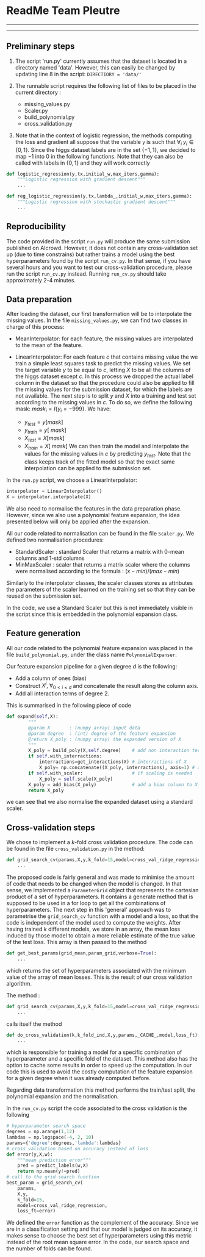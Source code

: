 # ReadMe Team Pleutre
***
***
## Preliminary steps
1. The script 'run.py' currently assumes that the dataset is located in a directory named 'data'. However, this can easily be changed by updating line 8 in the script: ```DIRECTIORY = 'data/' ```
2. The runnable script requires the following list of files to be placed in the current directory : 
        
    * missing_values.py
    * Scaler.py
    * build_polynomial.py
    * cross_validation.py 

3. Note that in the context of logistic regression, the methods computing the loss and gradient all suppose that the variable ```y``` is such that $\forall_i \; y_i \in \{0,1\}$. Since the higgs dataset labels are in the set $\{-1,1\}$, we decided to map $-1$ into $0$ in the following functions. Note that they can also be called with labels in $\{0,1\}$ and they will work correctly
```python
def logistic_regression(y,tx,initial_w,max_iters,gamma):
    """Logistic regression with gradient descent"""
    ...

def reg_logistic_regression(y,tx,lambda_,initial_w,max_iters,gamma):
    """Logistic regression with stochastic gradient descent"""
    ...
```
## Reproducibility

The code provided in the script ```run.py``` will produce the same submission published on AIcrowd. However, it does not contain any cross-validation set up (due to time constrains) but rather trains a model using the best hyperparameters found by the script ```run_cv.py```. In that sense, if you have several hours and you want to test our cross-validation procedure, please run the script ```run_cv.py``` instead.  Running ```run_cv.py``` should take approximately 2-4 minutes.

##  Data preparation

After loading the dataset, our first transformation will be to interpolate the missing values. 
In the file ```missing_values.py```, we can find two classes in charge of this process: 

* MeanInterpolator: for each feature, the missing values are interpolated to 
    the mean of the feature. 
* LinearInterpolator: For each feature $c$ that contains missing value the we train a simple least squares task to predict the missing values. We set the target variable $y$ to be equal to $c$, letting $X$ to be all the columns of the higgs dataset except $c$. In this process we dropped the actual label column in the dataset so that the procedure could also be applied to fill the missing values for the submission dataset, for which the labels are not available. The next step is to split $y$ and $X$ into a training and test set according to the missing values in $c$. To do so, we define the following mask: $mask_i = I\{y_i = -999\}$. We have:

     * $y_{test} = y[mask]$
     * $y_{train} = y[~mask]$
     * $X_{test} = X[mask]$
     * $X_{train} = X[~mask]$ 
We can then train the model and interpolate the values for the missing values in $c$ by predicting $y_{test}$. 
Note that the class keeps track of the fitted model so that the exact same interpolation can be applied to the submission set. 

In the ```run.py``` script, we choose a LinearInterpolator:
```python 
interpolator = LinearInterpolator()
X = interpolator.interpolate(X)
```

We also need to normalise the features in the data preparation phase. However, since we also use a polynomial feature expansion, the idea presented below will only be applied after the expansion.

All our code related to normalisation can be found in the file ```Scaler.py```. We defined two normalisation procedures:

* StandardScaler : standard Scaler that returns a matrix with 0-mean columns and 1-std columns
* MinMaxScaler : scaler that returns a matrix scaler where the columns were normalised according to the formula : $(x-min)/(max-min)$

Similarly to the interpolator classes, the scaler classes stores as attributes the parameters of the scaler learned on the training set so that they can be reused on the submission set.

In the code, we use a Standard Scaler but this is not immediately visible in the script since this is embedded in the polynomial expansion class.

##  Feature generation

All our code related to the polynomial feature expansion was placed in the file ```build_polynomial.py```, under the class name ```PolynomialExpanser```. 

Our feature expansion pipeline for a given degree $d$ is the following:
* Add a column of ones (bias)
* Construct $X^i, \; \forall_{0<i\leq d}$ and concatenate the result along the column axis. 
* Add all interaction terms of degree $2$. 

This is summarised in the following piece of code 
```python
def expand(self,X):
        """
        @param X       : (numpy array) input data
        @param degree  : (int) degree of the feature expansion
        @return X_poly : (numpy array) the expanded version of X
        """
        X_poly = build_poly(X,self.degree)    # add non interaction terms
        if self.with_interractions:
            interractions=get_interactions(X) # interractions of X
            X_poly= np.concatenate((X_poly, interractions), axis=1) # add the interraction terms to the final result
        if self.with_scaler:                  # if scaling is needed
            X_poly = self.scale(X_poly)
        X_poly = add_bias(X_poly)             # add a bias column to X_poly  
        return X_poly
```
we can see that we also normalise the expanded dataset using a standard scaler.

##  Cross-validation steps

We chose to implement a $k$-fold cross validation procedure. The code can be found in the file ```cross_validation.py``` in the method:
```python
def grid_search_cv(params,X,y,k_fold=15,model=cross_val_ridge_regression,loss_ft=rmse):
    ...
```
The proposed code is fairly general and was made to minimise the amount of code that needs to be changed when the model is changed. In that sense, we implemented a ```ParameterGrid``` object that represents the cartesian product of a set of hyperparameters. It contains a generate method that is supposed to be used in a for loop to get all the combinations of hyperparameters. The next step in this 'general' approach was to parametrise the ```grid_search_cv``` function with a model and a loss, so that the code is independent of the model used to compute the weights. After having trained $k$ different models, we store in an array, the mean loss induced by those model to obtain a more reliable estimate of the true value of the test loss. This array is then passed to the method 
```python
def get_best_params(grid_mean,param_grid,verbose=True):
    ...
```
which returns the set of hyperparameters associated with the minimum value of the array of mean losses. This is the result of our cross validation algorithm.

The method :
```python
def grid_search_cv(params,X,y,k_fold=15,model=cross_val_ridge_regression,loss_ft=rmse):
    ...
```
calls itself the method 
```python
def do_cross_validation(k,k_fold_ind,X,y,params,_CACHE_,model,loss_ft):
    ...
```
which is responsible for training a model for a specific combination of hyperparameter and a specific fold of the dataset. This method also has the option to cache some results in order to speed up the computation. In our code this is used to avoid the costly computation of the feature expansion for a given degree when it was already computed before.

Regarding data transformation this method performs the train/test split, the polynomial expansion and the normalisation.

In the ```run_cv.py``` script the code associated to the cross validation is the following
```python
# hyperparameter search space
degrees = np.arange(1,12)
lambdas = np.logspace(-4, 2, 10)
params={'degree':degrees,'lambda':lambdas}
# cross validation based on accuracy instead of loss
def error(y,X,w):
    """mean prediction error"""
    pred = predict_labels(w,X)
    return np.mean(y!=pred)
# call to the grid search function
best_param = grid_search_cv(
    params,
    X,y,
    k_fold=15,
    model=cross_val_ridge_regression,
    loss_ft=error)
```

We defined the ```error``` function as the complement of the accuracy. Since we are in a classification setting and that our model is judged on its accuracy, it makes sense to choose the best set of hyperparameters using this metric instead of the root mean square error. In the code, our search space and the number of folds can be found.

